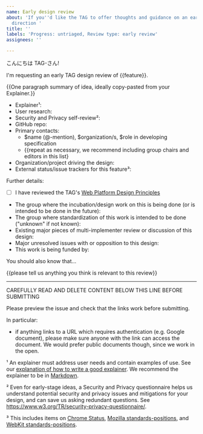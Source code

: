 ```yaml
---
name: Early design review
about: 'If you''d like the TAG to offer thoughts and guidance on an early-stage design
  direction '
title: ''
labels: 'Progress: untriaged, Review type: early review'
assignees: ''

---
```


こんにちは TAG-さん!

I'm requesting an early TAG design review of {{feature}}.

{{One paragraph summary of idea, ideally copy-pasted from your Explainer.}}

  - Explainer¹:
  - User research:
  - Security and Privacy self-review²:
  - GitHub repo:
  - Primary contacts:
      - $name (@-mention), $organization/s, $role in developing specification
      - {{repeat as necessary, we recommend including group chairs and editors in this list}
  - Organization/project driving the design:
  - External status/issue trackers for this feature³:

Further details:

  - [ ] I have reviewed the TAG's [Web Platform Design Principles](https://www.w3.org/TR/design-principles/)
  - The group where the incubation/design work on this is being done (or is intended to be done in the future):
  - The group where standardization of this work is intended to be done ("unknown" if not known):
  - Existing major pieces of multi-implementer review or discussion of this design:
  - Major unresolved issues with or opposition to this design:
  - This work is being funded by:

You should also know that...

{{please tell us anything you think is relevant to this review}}

------------------------------------------------------------------------------------
CAREFULLY READ AND DELETE CONTENT BELOW THIS LINE BEFORE SUBMITTING

Please preview the issue and check that the links work before submitting.

In particular:
* if anything links to a URL which requires authentication (e.g. Google document), please make sure anyone with the link can access the document. We would prefer public documents though, since we work in the open.

¹ An explainer must address user needs and contain examples of use. See our [explanation of how to write a good explainer](https://tag.w3.org/explainers/). We recommend the explainer to be in [Markdown](https://github.github.com/gfm/).

² Even for early-stage ideas, a Security and Privacy questionnaire helps us understand potential security and privacy issues and mitigations for your design, and can save us asking redundant questions. See https://www.w3.org/TR/security-privacy-questionnaire/.

³ This includes items on [Chrome Status](https://chromestatus.com/roadmap), [Mozilla standards-positions](https://github.com/mozilla/standards-positions), and [WebKit standards-positions](https://github.com/WebKit/standards-positions).

